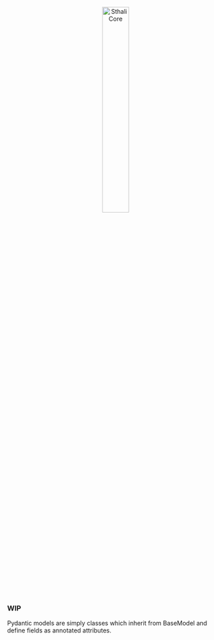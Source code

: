<p align="center">
    <a href="/sthali-core/images/core.svg">
        <img src="/sthali-core/images/core.svg" alt="SthaliCore" height="35%">
    </a>
</p>

### WIP

Pydantic models are simply classes which inherit from BaseModel and define fields as annotated attributes.
